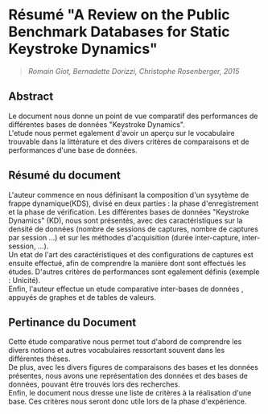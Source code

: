 # Résumé "A Review on the Public Benchmark Databases for Static Keystroke Dynamics"

>*Romain Giot, Bernadette Dorizzi, Christophe Rosenberger, 2015*

## Abstract

Le document nous donne un point de vue comparatif des performances de différentes bases de données "Keystroke Dynamics".    
L'etude nous permet egalement d'avoir un aperçu sur le vocabulaire trouvable dans la littérature et des divers critères de comparaisons et de performances d'une base de données.

## Résumé du document

L'auteur commence en nous définisant la composition d'un sysytème de frappe dynamique(KDS), divisé en deux parties : la phase d'enregistrement et la phase de vérification.
Les différentes bases de données "Keystroke Dynamics" (KD), nous sont présentés, avec des caractéristiques sur la densité de données (nombre de sessions de captures, nombre de captures par session ...) et sur les méthodes d'acquisition (durée inter-capture, inter-session, ...).  
Un etat de l'art des caractéristiques et des configurations de captures est ensuite effectué, afin de comprendre la manière dont sont effectués les études.
D'autres critères de performances sont egalement définis (exemple : Unicité).   
Enfin, l'auteur effectue un etude comparative inter-bases de données , appuyés de graphes et de tables de valeurs.

## Pertinance du Document

Cette étude comparative nous permet tout d'abord de comprendre les divers notions et autres vocabulaires ressortant souvent dans les différentes thèses.    
De plus, avec les divers figures de comparaisons des bases et les données présentes, nous avons une représentation des données et des bases de données, pouvant être trouvés lors des recherches.   
Enfin, le document nous dresse une liste de critères à la réalisation d'une base. Ces critères nous seront donc utile lors de la phase d'expérience.